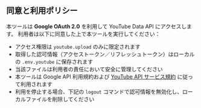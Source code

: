 ## 同意と利用ポリシー

本ツールは **Google OAuth 2.0** を利用して YouTube Data API にアクセスします。
利用者は以下に同意した上で本ツールを実行してください：

- アクセス権限は `youtube.upload` のみに限定されます
- 取得した認可情報（アクセストークン／リフレッシュトークン）はローカルの `.env.youtube` に保存されます
- 当該ファイルは利用者の責任において安全に管理してください
- 本ツールは Google API 利用規約および [YouTube API サービス規約](https://developers.google.com/youtube/terms/api-services-terms-of-service?hl=ja) に従って利用されます
- 利用を停止する場合、下記の `logout` コマンドで認可情報を無効化し、ローカルファイルを削除してください
